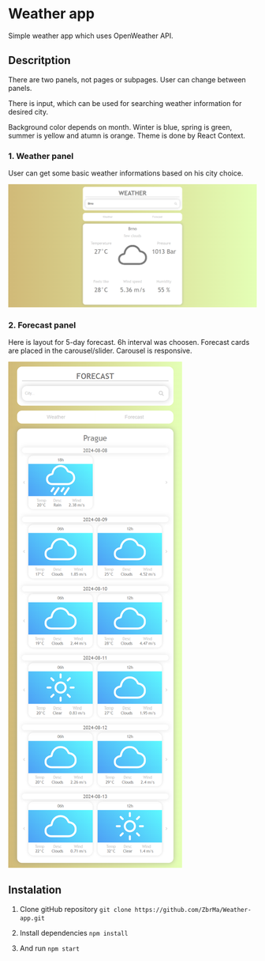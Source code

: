 # Weather app

Simple weather app which uses OpenWeather API.

## Descritption

There are two panels, not pages or subpages. User can change between panels.  

There is input, which can be used for searching weather information for desired  city.  

Background color depends on month. Winter is blue, spring is green, summer is yellow and atumn is orange. Theme is done by React Context.  


### 1. Weather panel
User can get some basic weather informations based on his city choice.  

![Interface](/public/weather-app1.png)

### 2. Forecast panel
Here is layout for 5-day forecast. 6h interval was choosen. Forecast cards are placed in the carousel/slider. Carousel is responsive.  

![Interface](/public/weather-app2.png)

## Instalation

1. Clone gitHub repository ```git clone https://github.com/ZbrMa/Weather-app.git```

2. Install dependencies  ```npm install```

2. And run ```npm start```
